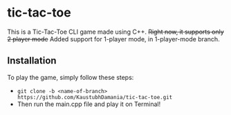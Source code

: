 # tic-tac-toe
This is a Tic-Tac-Toe CLI game made using C++. ~~Right now, it supports only 2 player mode~~ Added support for 1-player mode, in 1-player-mode branch.
## Installation
To play the game, simply follow these steps:
* ``` git clone -b <name-of-branch> https://github.com/KaustubhDamania/tic-tac-toe.git ```
* Then run the main.cpp file and play it on Terminal!
